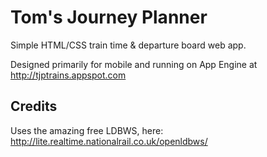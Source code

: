 # Tom's Journey Planner #

Simple HTML/CSS train time & departure board web app.

Designed primarily for mobile and running on App Engine at http://tjptrains.appspot.com

## Credits ##
Uses the amazing free LDBWS, here: http://lite.realtime.nationalrail.co.uk/openldbws/
